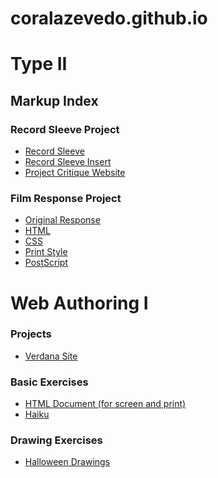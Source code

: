 # coralazevedo.github.io

<h1>Type II</h1>

<h2>Markup Index</h2>

<h3>Record Sleeve Project</h3>

<ul>
<li><a href="type-2/record_sleeve.indd">Record Sleeve</a></li>

<li><a href="type-2/record_insert.indd">Record Sleeve Insert</a></li>

<li><a href="type-2/webindex.html">Project Critique Website</a></li>
 </ul>

<h3>Film Response Project</h3>

<ul>
<li><a href="type-2/og_response.jpg">Original Response</a></li>

<li><a href="type-2/film-response.html">HTML</a></li>

<li><a href="type-2/film-response.css">CSS</a></li>

<li><a href="type-2/film-response-print.css">Print Style</a></li>

<li><a href="type-2/film-response.ps">PostScript</a></li>
</ul>

<h1>Web Authoring I</h1>

<h3>Projects</h3>
<ul>
<li><a href="verdana-site/verdana-home.html">Verdana Site</a></li>
</ul>

<h3>Basic Exercises</h3>

<ul>
<li class="li"><a href="html-document/homework.html">HTML Document (for screen and print)</a></li>

<li class="li"><a href="html5-haiku-css/index.html">Haiku</a></li>
</ul>

<h3>Drawing Exercises</h3>
  
<ul>
<li class="li"><a href="css-shapes/index.html">Halloween Drawings</a></li>
</ul>
